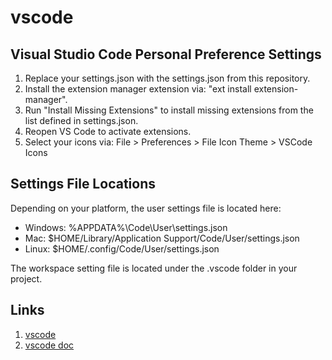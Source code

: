 # vscode

## Visual Studio Code Personal Preference Settings

1. Replace your settings.json with the settings.json from this repository.
2. Install the extension manager extension via: "ext install extension-manager".
3. Run "Install Missing Extensions" to install missing extensions from the list defined in settings.json.
4. Reopen VS Code to activate extensions.
5. Select your icons via: File > Preferences > File Icon Theme > VSCode Icons

## Settings File Locations

Depending on your platform, the user settings file is located here:

* Windows: %APPDATA%\Code\User\settings.json
* Mac: $HOME/Library/Application Support/Code/User/settings.json
* Linux: $HOME/.config/Code/User/settings.json

The workspace setting file is located under the .vscode folder in your project.

## Links

1. [vscode](https://code.visualstudio.com)
2. [vscode doc](https://code.visualstudio.com/docs)
